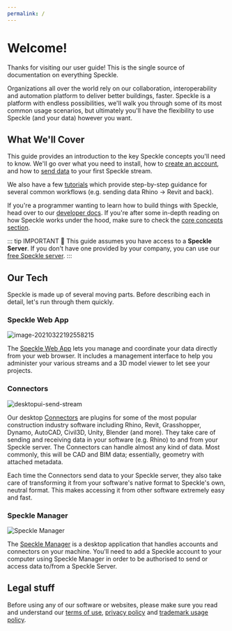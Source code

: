 ```yaml
---
permalink: /
---
```


# Welcome! 

Thanks for visiting our user guide! This is the single source of documentation on everything Speckle.

Organizations all over the world rely on our collaboration, interoperability and automation platform to deliver better buildings, faster. Speckle is a platform with endless possibilities, we'll walk you through some of its most common usage scenarios, but ultimately you'll have the flexibility to use Speckle (and your data) however you want.


## What We'll Cover

This guide provides an introduction to the key Speckle concepts you'll need to know. We'll go over what you need to install, how to [create an account](/user/quickstart.html#registration), and how to [send data](/user/ui.html#sending-data) to your first Speckle stream.

We also have a few [tutorials](https://speckle.systems/tutorials/) which provide step-by-step guidance for several common workflows (e.g. sending data Rhino -> Revit and back).

If you're a programmer wanting to learn how to build things with Speckle, head over to our [developer docs](/dev/). If you're after some in-depth reading on how Speckle works under the hood, make sure to check the [core concepts section](/dev/base).

::: tip IMPORTANT 🙌
This guide assumes you have access to a **Speckle Server**.
If you don't have one provided by your company, you can use our [free Speckle server](https://speckle.systems/getstarted/).
:::

## Our Tech

Speckle is made up of several moving parts. Before describing each in detail, let's run through them quickly.

### Speckle Web App

![image-20210322192558215](./img/web/image-20210322192558215.png)

The [Speckle Web App](/user/web) lets you manage and coordinate your data directly from your web browser. It includes a management interface to help you administer your various streams and a 3D model viewer to let see your projects.

### Connectors

![desktopui-send-stream](https://user-images.githubusercontent.com/7717434/106739196-c248e880-6610-11eb-8cc5-01216cc980b1.gif)

Our desktop [Connectors](/user/connectors) are plugins for some of the most popular construction industry software including Rhino, Revit, Grasshopper, Dynamo, AutoCAD, Civil3D, Unity, Blender (and more). They take care of sending and receiving data in your software (e.g. Rhino) to and from your Speckle server. The Connectors can handle almost any kind of data. Most commonly, this will be CAD and BIM data; essentially, geometry with attached metadata.

Each time the Connectors send data to your Speckle server, they also take care of transforming it from your software's native format to Speckle's own, neutral format. This makes accessing it from other software extremely easy and fast.

### Speckle Manager

![Speckle Manager](http://localhost:8080/assets/img/manager.389b0634.png)

The [Speckle Manager](/user/manager) is a desktop application that handles accounts and connectors on your machine. You'll need to add a Speckle account to your computer using Speckle Manager in order to be authorised to send or access data to/from a Speckle Server.

## Legal stuff

Before using any of our software or websites, please make sure you read and understand our [terms of use](https://speckle.systems/terms/), [privacy policy](https://speckle.systems/privacy/) and [trademark usage policy](https://speckle.systems/trademark/).
